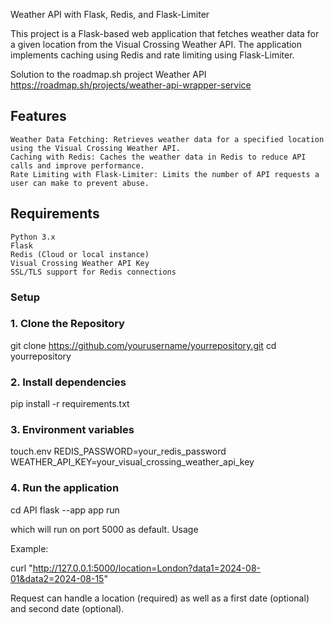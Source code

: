 Weather API with Flask, Redis, and Flask-Limiter

This project is a Flask-based web application that fetches weather data for a given location from the Visual Crossing Weather API. The application implements caching using Redis and rate limiting using Flask-Limiter.

Solution to the roadmap.sh project Weather API https://roadmap.sh/projects/weather-api-wrapper-service
## Features

    Weather Data Fetching: Retrieves weather data for a specified location using the Visual Crossing Weather API.
    Caching with Redis: Caches the weather data in Redis to reduce API calls and improve performance.
    Rate Limiting with Flask-Limiter: Limits the number of API requests a user can make to prevent abuse.

## Requirements

    Python 3.x
    Flask
    Redis (Cloud or local instance)
    Visual Crossing Weather API Key
    SSL/TLS support for Redis connections

### Setup
### 1. Clone the Repository

git clone https://github.com/yourusername/yourrepository.git
cd yourrepository

### 2. Install dependencies

pip install -r requirements.txt

### 3. Environment variables

touch.env
REDIS_PASSWORD=your_redis_password
WEATHER_API_KEY=your_visual_crossing_weather_api_key

### 4. Run the application

cd API
flask --app app run

which will run on port 5000 as default.
Usage

Example:

curl "http://127.0.0.1:5000/location=London?data1=2024-08-01&data2=2024-08-15"

Request can handle a location (required) as well as a first date (optional) and second date (optional).
